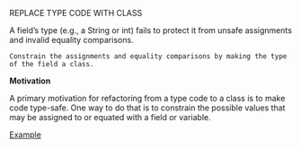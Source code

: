 REPLACE TYPE CODE WITH CLASS

A field’s type (e.g., a String or int) fails to protect it
from unsafe assignments and invalid equality comparisons.

`Constrain the assignments and equality comparisons
by making the type of the field a class.`

**Motivation**

A primary motivation for refactoring from a type code to a class 
is to make code type-safe. One way to do that is to constrain the 
possible values that may be assigned to or equated with a field or variable.

[Example](https://github.com/gunya/refactoring/pull/21)
